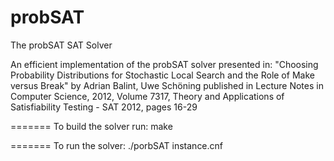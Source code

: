 probSAT
=======

The probSAT SAT Solver

An efficient implementation of the probSAT solver presented in:
"Choosing Probability Distributions for Stochastic Local Search and the Role of Make versus Break" by
Adrian Balint, Uwe Schöning
published in Lecture Notes in Computer Science, 2012, Volume 7317, Theory and Applications of Satisfiability Testing - SAT 2012, pages 16-29

=======
To build the solver run:
make

=======
To run the solver:
./porbSAT instance.cnf <seed>

